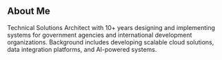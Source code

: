 ## About Me
Technical Solutions Architect with 10+ years designing and implementing systems for government agencies and international development organizations. Background includes developing scalable cloud solutions, data integration platforms, and AI-powered systems.
